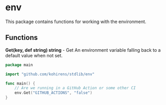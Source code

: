 # env

This package contains functions for working with the environment.

## Functions

**Get(key, def string) string** - Get An environment variable falling back to
a default value when not set.

```go
package main

import "github.com/kohirens/stdlib/env"

func main() {
	// Are we running in a GitHub Action or some other CI
    env.Get("GITHUB_ACTIONS", "false")
}
```
